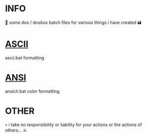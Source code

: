 # INFO

💾 some dos / dosbox batch files for various things i have created 🖬

# [ASCII](https://github.com/arrowgent/dosbox-batch-stuff/tree/main/ascii)

ascii.bat formatting

# [ANSI](https://github.com/arrowgent/dosbox-batch-stuff/tree/main/ansi)

ansiclr.bat color formatting


# OTHER

💀 i take no responsibility or liability for your actions or the actions of others... ☠
